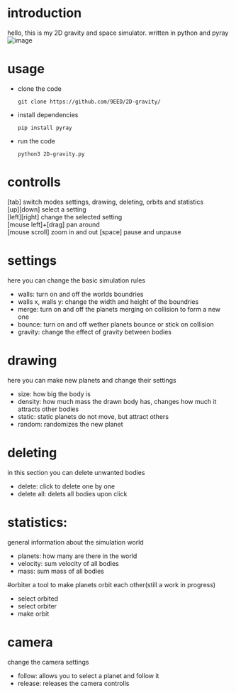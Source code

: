 # introduction
hello, this is my 2D gravity and space simulator. written in python and pyray
![image](https://user-images.githubusercontent.com/88392191/193830128-23c6abd8-903e-4c2a-8dab-d50f99b4229f.png)

# usage
- clone the code

  ```git clone https://github.com/9EED/2D-gravity/```
- install dependencies

  ```pip install pyray```
- run the code

  ```python3 2D-gravity.py```

# controlls
[tab] switch modes settings, drawing, deleting, orbits and statistics <br>
[up][down] select a setting <br>
[left][right] change the selected setting <br>
[mouse left]+[drag] pan around <br>
[mouse scroll] zoom in and out
[space] pause and unpause

# settings
here you can change the basic simulation rules
<ul>
  <li> walls: turn on and off the worlds boundries </li>
  <li> walls x, walls y: change the width and height of the boundries </li>
  <li> merge: turn on and off the planets merging on collision to form a new one</li>
  <li> bounce: turn on and off wether planets bounce or stick on collision </li>
  <li> gravity: change the effect of gravity between bodies</li>
</ul>

# drawing
here you can make new planets and change their settings
- size: how big the body is
- density: how much mass the drawn body has, changes how much it attracts other bodies
- static: static planets do not move, but attract others
- random: randomizes the new planet

# deleting
in this section you can delete unwanted bodies
- delete: click to delete one by one
- delete all: delets all bodies upon click

# statistics:
general information about the simulation world
- planets: how many are there in the world
- velocity: sum velocity of all bodies
- mass: sum mass of all bodies

#orbiter
a tool to make planets orbit each other(still a work in progress)
- select orbited
- select orbiter
- make orbit

# camera
change the camera settings
- follow: allows you to select a planet and follow it
- release: releases the camera controlls
